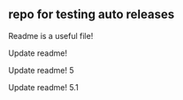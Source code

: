 ## repo for testing auto releases

Readme is a useful file!

Update readme!

Update readme! 5

Update readme! 5.1
